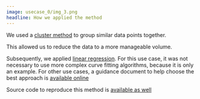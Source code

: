 ```yaml
---
image: usecase_0/img_3.png
headline: How we applied the method
---
```


We used a [cluster method](https://en.wikipedia.org/wiki/Cluster_analysis#Density-based_clustering) to group similar data points together.

This allowed us to reduce the data to a more manageable volume.

Subsequently, we applied [linear regression](https://en.wikipedia.org/wiki/Linear_regression). For this use case, it was not necessary to use more complex curve fitting algorithms, because it is only an example. For other use cases, a guidance document to help choose the best approach is [available online]()

Source code to reproduce this method is [available as well](https://the-turing-way.netlify.app/welcome.html)
